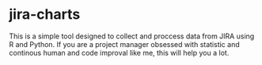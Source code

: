 # jira-charts

This is a simple tool designed to collect and proccess data from JIRA using R and Python. If you are a project manager obsessed
with statistic and continous human and code improval like me, this will help you a lot.
